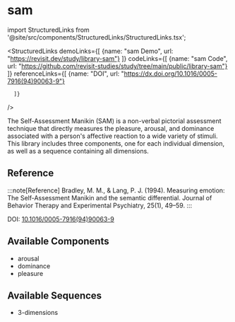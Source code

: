 
# sam

import StructuredLinks from '@site/src/components/StructuredLinks/StructuredLinks.tsx';
  
  <StructuredLinks
      demoLinks={[
        {name: "sam Demo", url: "https://revisit.dev/study/library-sam"}
      ]}
      codeLinks={[
        {name: "sam Code", url: "https://github.com/revisit-studies/study/tree/main/public/library-sam"}
      ]}
      referenceLinks={[
        {name: "DOI", url: "https://dx.doi.org/10.1016/0005-7916(94)90063-9"}
        
      ]}
  />



The Self-Assessment Manikin (SAM) is a non-verbal pictorial assessment technique that directly measures the pleasure, arousal, and dominance associated with a person's affective reaction to a wide variety of stimuli. This library includes three components, one for each individual dimension, as well as a sequence containing all dimensions.

## Reference

:::note[Reference]
Bradley, M. M., & Lang, P. J. (1994). Measuring emotion: The Self-Assessment Manikin and the semantic differential. Journal of Behavior Therapy and Experimental Psychiatry, 25(1), 49–59.
:::

DOI: [10.1016/0005-7916(94)90063-9](https://dx.doi.org/10.1016/0005-7916(94)90063-9)



## Available Components

- arousal
- dominance
- pleasure

## Available Sequences

- 3-dimensions


